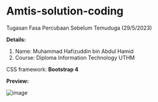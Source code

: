 # Amtis-solution-coding
Tugasan Fasa Percubaan Sebelum Temuduga (29/5/2023) 

**Details:**
1. Name: Muhammad Hafizuddin bin Abdul Hamid
2. Course: Diploma Information Technology UTHM

CSS framework: **Bootstrap 4**

**Preview:**

![image](https://github.com/apiz23/Amtis-solution-coding/assets/100256725/5cf9527b-fe82-466f-a0c9-55fee86ba243)
